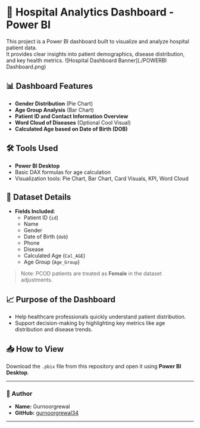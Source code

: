 # 🏥 Hospital Analytics Dashboard - Power BI

This project is a Power BI dashboard built to visualize and analyze hospital patient data.  
It provides clear insights into patient demographics, disease distribution, and key health metrics.
![Hospital Dashboard Banner](./POWERBI Dashboard.png)

## 📊 Dashboard Features
- **Gender Distribution** (Pie Chart)
- **Age Group Analysis** (Bar Chart)
- **Patient ID and Contact Information Overview**
- **Word Cloud of Diseases** (Optional Cool Visual)
- **Calculated Age based on Date of Birth (DOB)**

## 🛠 Tools Used
- **Power BI Desktop**
- Basic DAX formulas for age calculation
- Visualization tools: Pie Chart, Bar Chart, Card Visuals, KPI, Word Cloud

## 📂 Dataset Details
- **Fields Included**:
  - Patient ID (`id`)
  - Name
  - Gender
  - Date of Birth (`dob`)
  - Phone
  - Disease
  - Calculated Age (`Cal_AGE`)
  - Age Group (`Age_Group`)

> Note: PCOD patients are treated as **Female** in the dataset adjustments.

## 📈 Purpose of the Dashboard
- Help healthcare professionals quickly understand patient distribution.
- Support decision-making by highlighting key metrics like age distribution and disease trends.

## 📥 How to View
Download the `.pbix` file from this repository and open it using **Power BI Desktop**.

---

### 🚀 Author
- **Name:** Gurnoorgrewal
- **GitHub:** [gurnoorgrewal34](https://github.com/gurnoorgrewal34)

---
